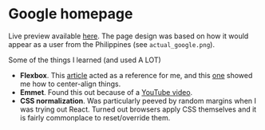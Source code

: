 # Google homepage

Live preview available [here](https://mark-p0.github.io/top-progress/1-Foundations/4-FrontEnd/3-project-google.html). The page design was based on how it would appear as a user from the Philippines (see `actual_google.png`).

Some of the things I learned (and used A LOT)

- **Flexbox**. This [article](https://css-tricks.com/snippets/css/a-guide-to-flexbox/) acted as a reference for me, and this [one](https://www.freecodecamp.org/news/how-to-center-anything-with-css-align-a-div-text-and-more/) showed me how to center-align things.
- **Emmet**. Found this out because of a [YouTube video](https://www.youtube.com/watch?v=ZtyMdRzvi0w).
- **CSS normalization**. Was particularly peeved by random margins when I was trying out React. Turned out browsers apply CSS themselves and it is fairly commonplace to reset/override them.
